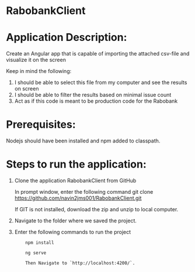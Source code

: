 # RabobankClient

# Application Description:

Create an Angular app that is capable of importing the attached csv-file and visualize it on the screen

Keep in mind the following:
1. I should be able to select this file from my computer and see the results on screen
2. I should be able to filter the results based on minimal issue count
3. Act as if this code is meant to be production code for the Rabobank

# Prerequisites:

Nodejs should have been installed and npm added to classpath.

# Steps to run the application:

1.	Clone the application RabobankClient from GitHub

     In prompt window, enter the following command
           git clone https://github.com/navin2jms001/RabobankClient.git
		   
    If GIT is not installed, download the zip and unzip to local computer.
	

2.	Navigate to the folder where we saved the project.

3.	Enter the following commands to run the project

            npm install

            ng serve

            Then Navigate to `http://localhost:4200/`.

